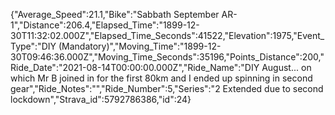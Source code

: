 {"Average_Speed":21.1,"Bike":"Sabbath September AR-1","Distance":206.4,"Elapsed_Time":"1899-12-30T11:32:02.000Z","Elapsed_Time_Seconds":41522,"Elevation":1975,"Event_Type":"DIY (Mandatory)","Moving_Time":"1899-12-30T09:46:36.000Z","Moving_Time_Seconds":35196,"Points_Distance":200,"Ride_Date":"2021-08-14T00:00:00.000Z","Ride_Name":"DIY August... on which Mr B joined in for the first 80km and I ended up spinning in second gear","Ride_Notes":"","Ride_Number":5,"Series":"2 Extended due to second lockdown","Strava_id":5792786386,"id":24}